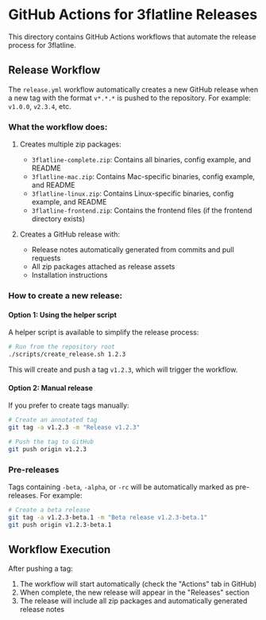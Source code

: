 # GitHub Actions for 3flatline Releases

This directory contains GitHub Actions workflows that automate the release process for 3flatline.

## Release Workflow

The `release.yml` workflow automatically creates a new GitHub release when a new tag with the format `v*.*.*` is pushed to the repository. For example: `v1.0.0`, `v2.3.4`, etc.

### What the workflow does:

1. Creates multiple zip packages:
   - `3flatline-complete.zip`: Contains all binaries, config example, and README
   - `3flatline-mac.zip`: Contains Mac-specific binaries, config example, and README
   - `3flatline-linux.zip`: Contains Linux-specific binaries, config example, and README
   - `3flatline-frontend.zip`: Contains the frontend files (if the frontend directory exists)

2. Creates a GitHub release with:
   - Release notes automatically generated from commits and pull requests
   - All zip packages attached as release assets
   - Installation instructions

### How to create a new release:

#### Option 1: Using the helper script

A helper script is available to simplify the release process:

```bash
# Run from the repository root
./scripts/create_release.sh 1.2.3
```

This will create and push a tag `v1.2.3`, which will trigger the workflow.

#### Option 2: Manual release

If you prefer to create tags manually:

```bash
# Create an annotated tag
git tag -a v1.2.3 -m "Release v1.2.3"

# Push the tag to GitHub
git push origin v1.2.3
```

### Pre-releases

Tags containing `-beta`, `-alpha`, or `-rc` will be automatically marked as pre-releases. For example:

```bash
# Create a beta release
git tag -a v1.2.3-beta.1 -m "Beta release v1.2.3-beta.1"
git push origin v1.2.3-beta.1
```

## Workflow Execution

After pushing a tag:

1. The workflow will start automatically (check the "Actions" tab in GitHub)
2. When complete, the new release will appear in the "Releases" section
3. The release will include all zip packages and automatically generated release notes